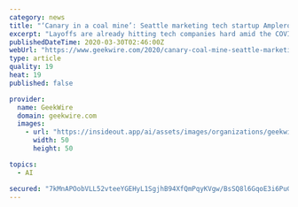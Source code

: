 ```yaml
---
category: news
title: "‘Canary in a coal mine’: Seattle marketing tech startup Amplero shuts down, lays off 17 employees"
excerpt: "Layoffs are already hitting tech companies hard amid the COVID-19 outbreak and uncertain future. Leafly, an online cannabis brand based in Seattle, let 91 employees go last week, while AI writing startup Textio laid off 30 people. Co-working startup The Riveter and clothing rental service Armoire temporarily furloughed employees ..."
publishedDateTime: 2020-03-30T02:46:00Z
webUrl: "https://www.geekwire.com/2020/canary-coal-mine-seattle-marketing-tech-startup-amplero-shuts-lays-off-17-employees/"
type: article
quality: 19
heat: 19
published: false

provider:
  name: GeekWire
  domain: geekwire.com
  images:
    - url: "https://insideout.app/ai/assets/images/organizations/geekwire.com-50x50.jpg"
      width: 50
      height: 50

topics:
  - AI

secured: "7kMnAPOobVLL52vteeYGEHyL1SgjhB94XfQmPqyKVgw/BsSQ8l6GqoE3i6PuG3bYFuXZmYnv27c3lPWhyAHGmROd0Yh4Rf5nQ48P+XRUTxLOuRHuxWGam4jfxr6jq4AzQ+NJHRVBN8xqxX6OLWikuqLPOCI0XOFeJlE6q8cOHaUbLSmuqH9wQ4HFeYhVEFKD2+lxpfH8tBOPhqXA8vQ6X5sxlG+DoTL9vUzgDSPZLswPy39Cw+Pzk+hkBBqIvQET+jG77F6rDmj4706TIfTI1qOo7kDoDpmKS+iYb3WgfzpDdUXToQF03V54JJYE81kxM8/fuwNnlVOJUMpmhVPcTSx2ewSlXhM8mRDJ8CUDUFhqyRudnKxW7vwfmyTKTA3sPU9TSiSc+2jT3uJlClftVhdH/+dOUFKMei7LL8gF65RqyQ1Fnk0GAEF54y/qmiliouSzlgQtaCRp1kocsc80+tINgGgnbX9hfXB8prozlQs=;B/UddxqIe+fQk0LN0Y2fbA=="
---
```


